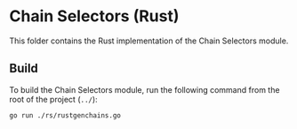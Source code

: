# Chain Selectors (Rust)

This folder contains the Rust implementation of the Chain Selectors module.

## Build

To build the Chain Selectors module, run the following command from the root of the project (`../`):

```bash
go run ./rs/rustgenchains.go
```
